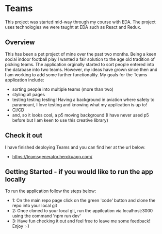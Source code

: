 # Teams

This project was started mid-way through my course with EDA. The project uses technologies we were taught at EDA such as React and Redux.

## Overview

This has been a pet project of mine over the past two months. Being a keen social indoor football play I wanted a fair solution to the age old tradition of picking teams. The application orginally started to sort people entered into the database into two teams. However, my ideas have grown since then and I am working to add some further functionality. My goals for the Teams application include:
- sorting people into multiple teams (more than two)
- styling all pages
- testing testing testing! Having a background in aviation where safety to paramount, I love testing and knowing what my application is up to!
- CI/CD
- and, so it looks cool, a p5 moving background (I have never used p5 before but I am keen to use this creative library)

## Check it out

I have finished deploying Teams and you can find her at the url below:
- https://teamsgenerator.herokuapp.com/



## Getting Started - if you would like to run the app locally

To run the application follow the steps below:
- 1: On the main repo page click on the green 'code' button and clone the repo into your local git 
- 2: Once cloned to your local git, run the appilcation via localhost:3000 using the command 'npm run dev'
- 3: Have fun checking it out and feel free to leave me some feedback! Enjoy :-)
